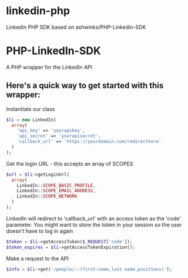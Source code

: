 linkedin-php
============

Linkedin PHP SDK based on ashwinks/PHP-Linkedin-SDK

PHP-LinkedIn-SDK
================

A PHP wrapper for the LinkedIn API


Here's a quick way to get started with this wrapper:
---

Instantiate our class
```php
$li = new LinkedIn(
  array(
    'api_key' => 'yourapikey', 
    'api_secret' => 'yourapisecret', 
    'callback_url' => 'https://yourdomain.com/redirecthere'
  )
);
```

Get the login URL - this accepts an array of SCOPES
```php
$url = $li->getLoginUrl(
  array(
    LinkedIn::SCOPE_BASIC_PROFILE, 
    LinkedIn::SCOPE_EMAIL_ADDRESS, 
    LinkedIn::SCOPE_NETWORK
  )
);
```

LinkedIn will redirect to 'callback_url' with an access token as the 'code' parameter. 
You might want to store the token in your session so the user doesn't have to log in again
```php
$token = $li->getAccessToken($_REQUEST['code']);
$token_expires = $li->getAccessTokenExpiration();
```

Make a request to the API
```php
$info = $li->get('/people/~:(first-name,last-name,positions)');
```

